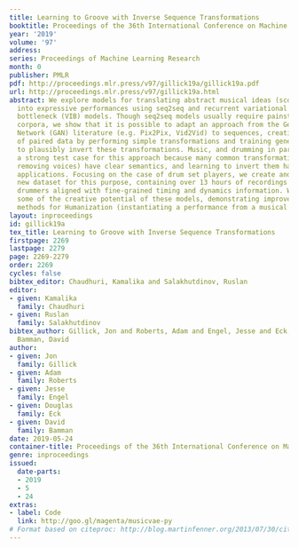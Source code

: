 ```yaml
---
title: Learning to Groove with Inverse Sequence Transformations
booktitle: Proceedings of the 36th International Conference on Machine Learning
year: '2019'
volume: '97'
address: 
series: Proceedings of Machine Learning Research
month: 0
publisher: PMLR
pdf: http://proceedings.mlr.press/v97/gillick19a/gillick19a.pdf
url: http://proceedings.mlr.press/v97/gillick19a.html
abstract: We explore models for translating abstract musical ideas (scores, rhythms)
  into expressive performances using seq2seq and recurrent variational information
  bottleneck (VIB) models. Though seq2seq models usually require painstakingly aligned
  corpora, we show that it is possible to adapt an approach from the Generative Adversarial
  Network (GAN) literature (e.g. Pix2Pix, Vid2Vid) to sequences, creating large volumes
  of paired data by performing simple transformations and training generative models
  to plausibly invert these transformations. Music, and drumming in particular, provides
  a strong test case for this approach because many common transformations (quantization,
  removing voices) have clear semantics, and learning to invert them has real-world
  applications. Focusing on the case of drum set players, we create and release a
  new dataset for this purpose, containing over 13 hours of recordings by professional
  drummers aligned with fine-grained timing and dynamics information. We also explore
  some of the creative potential of these models, demonstrating improvements on state-of-the-art
  methods for Humanization (instantiating a performance from a musical score).
layout: inproceedings
id: gillick19a
tex_title: Learning to Groove with Inverse Sequence Transformations
firstpage: 2269
lastpage: 2279
page: 2269-2279
order: 2269
cycles: false
bibtex_editor: Chaudhuri, Kamalika and Salakhutdinov, Ruslan
editor:
- given: Kamalika
  family: Chaudhuri
- given: Ruslan
  family: Salakhutdinov
bibtex_author: Gillick, Jon and Roberts, Adam and Engel, Jesse and Eck, Douglas and
  Bamman, David
author:
- given: Jon
  family: Gillick
- given: Adam
  family: Roberts
- given: Jesse
  family: Engel
- given: Douglas
  family: Eck
- given: David
  family: Bamman
date: 2019-05-24
container-title: Proceedings of the 36th International Conference on Machine Learning
genre: inproceedings
issued:
  date-parts:
  - 2019
  - 5
  - 24
extras:
- label: Code
  link: http://goo.gl/magenta/musicvae-py
# Format based on citeproc: http://blog.martinfenner.org/2013/07/30/citeproc-yaml-for-bibliographies/
---
```

